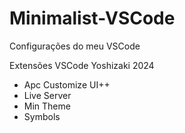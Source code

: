 # Minimalist-VSCode
Configurações do meu VSCode

Extensões VSCode Yoshizaki 2024

- Apc Customize UI++
- Live Server
- Min Theme
- Symbols
